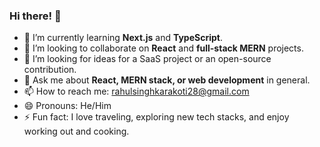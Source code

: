  
### Hi there! 👋

- 🌱 I’m currently learning **Next.js** and **TypeScript**.
- 👯 I’m looking to collaborate on **React** and **full-stack MERN** projects.
- 🤔 I’m looking for ideas for a SaaS project or an open-source contribution.
- 💬 Ask me about **React, MERN stack, or web development** in general.
- 📫 How to reach me: rahulsinghkarakoti28@gmail.com
- 😄 Pronouns: He/Him
- ⚡ Fun fact: I love traveling, exploring new tech stacks, and enjoy working out and cooking.
 
